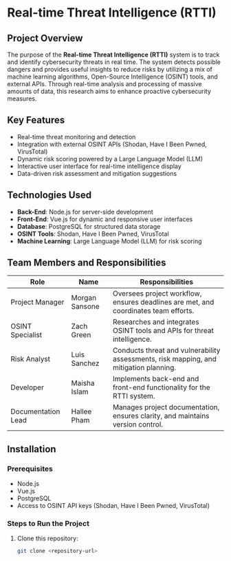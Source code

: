 # Real-time Threat Intelligence (RTTI)

## Project Overview

The purpose of the **Real-time Threat Intelligence (RTTI)** system is to track and identify cybersecurity threats in real time. The system detects possible dangers and provides useful insights to reduce risks by utilizing a mix of machine learning algorithms, Open-Source Intelligence (OSINT) tools, and external APIs. Through real-time analysis and processing of massive amounts of data, this research aims to enhance proactive cybersecurity measures.

## Key Features

- Real-time threat monitoring and detection
- Integration with external OSINT APIs (Shodan, Have I Been Pwned, VirusTotal)
- Dynamic risk scoring powered by a Large Language Model (LLM)
- Interactive user interface for real-time intelligence display
- Data-driven risk assessment and mitigation suggestions

## Technologies Used

- **Back-End**: Node.js for server-side development
- **Front-End**: Vue.js for dynamic and responsive user interfaces
- **Database**: PostgreSQL for structured data storage
- **OSINT Tools**: Shodan, Have I Been Pwned, VirusTotal
- **Machine Learning**: Large Language Model (LLM) for risk scoring

## Team Members and Responsibilities

| Role               | Name            | Responsibilities                                                                 |
|--------------------|-----------------|---------------------------------------------------------------------------------|
| Project Manager    | Morgan Sansone  | Oversees project workflow, ensures deadlines are met, and coordinates team efforts. |
| OSINT Specialist   | Zach Green      | Researches and integrates OSINT tools and APIs for threat intelligence.          |
| Risk Analyst       | Luis Sanchez    | Conducts threat and vulnerability assessments, risk mapping, and mitigation planning. |
| Developer          | Maisha Islam    | Implements back-end and front-end functionality for the RTTI system.             |
| Documentation Lead | Hallee Pham     | Manages project documentation, ensures clarity, and maintains version control.   |

## Installation

### Prerequisites

- Node.js
- Vue.js
- PostgreSQL
- Access to OSINT API keys (Shodan, Have I Been Pwned, VirusTotal)

### Steps to Run the Project

1. Clone this repository:
   ```bash
   git clone <repository-url>
